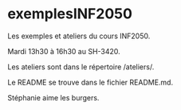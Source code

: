 # exemplesINF2050
Les exemples et ateliers du cours INF2050.

Mardi 13h30 à 16h30 au SH-3420.

Les ateliers sont dans le répertoire /ateliers/.

Le README se trouve dans le fichier README.md.

Stéphanie aime les burgers.
